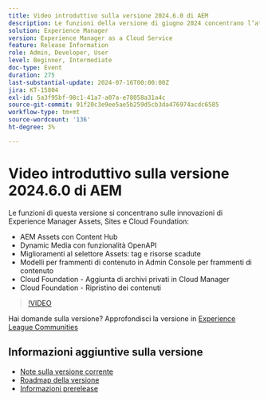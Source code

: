 ```yaml
---
title: Video introduttivo sulla versione 2024.6.0 di AEM
description: Le funzioni della versione di giugno 2024 concentrano l’attenzione su AEM Assets con Content Hub, Dynamic Media con funzionalità OpenAPI, miglioramenti al selettore di Assets - tag e risorse scadute, modelli di frammento di contenuto in Admin Console per frammenti di contenuto, Cloud Foundation - Aggiunta di archivi privati in Cloud Manager e Cloud Foundation - Ripristino dei contenuti.
solution: Experience Manager
version: Experience Manager as a Cloud Service
feature: Release Information
role: Admin, Developer, User
level: Beginner, Intermediate
doc-type: Event
duration: 275
last-substantial-update: 2024-07-16T00:00:00Z
jira: KT-15804
exl-id: 5a3f95bf-98c1-41a7-a07a-e78058a31a4c
source-git-commit: 91f20c3e9ee5ae5b259d5cb3da476974acdc6585
workflow-type: tm+mt
source-wordcount: '136'
ht-degree: 3%

---
```


# Video introduttivo sulla versione 2024.6.0 di AEM

Le funzioni di questa versione si concentrano sulle innovazioni di Experience Manager Assets, Sites e Cloud Foundation:

* AEM Assets con Content Hub
* Dynamic Media con funzionalità OpenAPI
* Miglioramenti al selettore Assets: tag e risorse scadute
* Modelli per frammenti di contenuto in Admin Console per frammenti di contenuto
* Cloud Foundation - Aggiunta di archivi privati in Cloud Manager
* Cloud Foundation - Ripristino dei contenuti

>[!VIDEO](https://video.tv.adobe.com/v/3430779/?learn=on)


Hai domande sulla versione?  Approfondisci la versione in [Experience League Communities](https://adobe.ly/47dj9Wj)

## Informazioni aggiuntive sulla versione

* [Note sulla versione corrente](https://experienceleague.adobe.com/docs/experience-manager-cloud-service/content/release-notes/home.html?lang=it)
* [Roadmap della versione](https://experienceleague.adobe.com/docs/experience-manager-release-information/aem-release-updates/update-releases-roadmap.html?lang=it)
* [Informazioni prerelease](https://experienceleague.adobe.com/docs/experience-manager-cloud-service/content/release-notes/prerelease.html)
